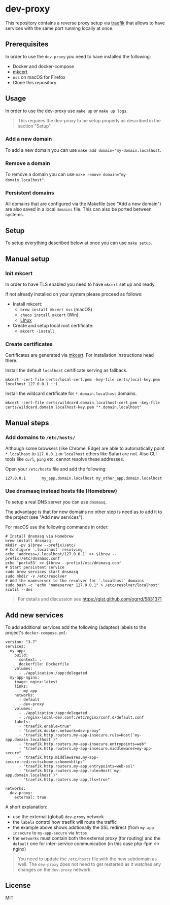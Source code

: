 # dev-proxy

This repository contains a reverse proxy setup via
[traefik](https://traefik.io) that allows to have services with the same port
running locally at once.

## Prerequisites

In order to use the `dev-proxy` you need to have installed the following:

- Docker and docker-compose
- [mkcert](https://mkcert.dev)
- `nss` on macOS for Firefox
- Clone this repository

## Usage

In order to use the dev-proxy use `make up` or `make up logs`. 

> This requires the dev-proxy to be setup properly as described in the section 
> "Setup".

### Add a new domain

To add a new domain you can use `make add domain="my-domain.localhost`.

### Remove a domain

To remove a domain you can use `make remove domain="my-domain.localhost"`.

### Persistent domains

All domains that are configured via the Makefile (see "Add a new domain") are 
also saved in a local `domains` file. This can also be ported between systems.

## Setup

To setup everything described below at once you can use `make setup`.

## Manual setup

### Init mkcert

In order to have TLS enabled you need to have `mkcert` set up and ready.

If not already installed on your system please proceed as follows:

- Install mkcert:
  - `brew install mkcert nss` (macOS)
  - `choco install mkcert` (Win)
  - [Linux](https://github.com/FiloSottile/mkcert#linux)
- Create and setup local root certificate:
  - `mkcert -install`

### Create certificates

Certificates are generated via [mkcert](https://mkcert.dev). For installation
instructions head there.

Install the default `localhost` certificate serving as fallback.

```
mkcert -cert-file certs/local-cert.pem -key-file certs/local-key.pem localhost 127.0.0.1 ::1
```

Install the wildcard certificate for `*.domain.localhost` domains.

```
mkcert -cert-file certs/wildcard.domain.localhost-cert.pem -key-file certs/wildcard.domain.localhost-key.pem "*.domain.localhost"
```

## Manual steps

### Add domains to `/etc/hosts/`

Although some browsers (like Chrome, Edge) are able to automatically point
`*.localhost` to `127.0.0.1` or `localhost` others like Safari are not. Also CLI
tools like `curl`, `ping` etc. cannot resolve these addresses.

Open your `/etc/hosts` file and add the following:

```
127.0.0.1 		my_app.domain.localhost my_other_app.domain.localhost
```

### Use dnsmasq instead hosts file (Homebrew)

To setup a real DNS server you can use `dnsmasq`.

The advantage is that for new domains no other step is need as to add it to the
project (see "Add new services").

For macOS use the following commands in order:

```
# Install dnsmasq via Homebrew
brew install dnsmasq
mkdir -pv $(brew --prefix)/etc/
# Configure `.localhost` resolving
echo 'address=/.localhost/127.0.0.1' >> $(brew --prefix)/etc/dnsmasq.conf
echo 'port=53' >> $(brew --prefix)/etc/dnsmasq.conf
# Start persistent service
sudo brew services start dnsmasq
sudo mkdir -v /etc/resolver
# Add the nameserver to the resolver for `.localhost` domains
sudo bash -c 'echo "nameserver 127.0.0.1" > /etc/resolver/localhost'
scutil --dns
```

> For details and discussion see https://gist.github.com/ogrrd/5831371

## Add new services

To add additional services add the following (adapted) labels to the project's
`docker-compose.yml`:

```
version: "3.7"
services:
  my-app:
    build:
      context: .
      dockerfile: Dockerfile
    volumes:
      - ./application:/app:delegated
  my-app-nginx:
    image: nginx:latest
    links:
      - my-app
    networks:
      - default
      - dev-proxy
    volumes:
      - ./application:/app:delegated
      - ./nginx-local-dev.conf:/etc/nginx/conf.d/default.conf
    labels:
      - "traefik.enable=true"
      - "traefik.docker.network=dev-proxy"
      - "traefik.http.routers.my-app-insecure.rule=Host(`my-app.domain.localhost`)"
      - "traefik.http.routers.my-app-insecure.entrypoints=web"
      - "traefik.http.routers.my-app-insecure.middlewares=my-app-secure"
      - "traefik.http.middlewares.my-app-secure.redirectscheme.scheme=https"
      - "traefik.http.routers.my-app.entrypoints=web-ssl"
      - "traefik.http.routers.my-app.rule=Host(`my-app.domain.localhost`)"
      - "traefik.http.routers.my-app.tls=true"

networks:
  dev-proxy:
    external: true
```

A short explanation:

- use the external (global) `dev-proxy` network
- the `labels` control how traefik will route the traffic
- the example above shows addtionally the SSL redirect
  (from `my-app-insecure` to `my-app-secure` via `https`
- the `networks` must contain both the external proxy (for routing) and the
  `default` one for inter-service communication (in this case php-fpm <-> nginx)

> You need to update the `/etc/hosts` file with the new subdomain as well.
> The `dev-proxy` does not need to get restarted as it watches any changes on
> the `dev-proxy` network.

## License

MIT


